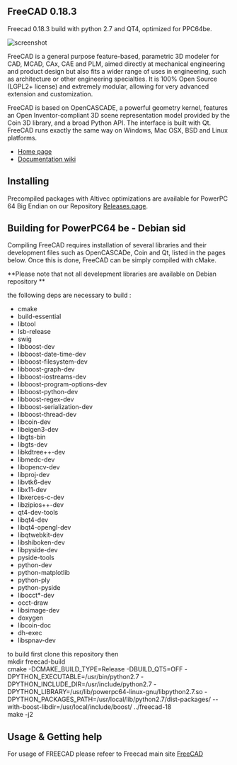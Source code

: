 FreeCAD 0.18.3
-------

Freecad 0.18.3 build with python 2.7 and QT4, optimized for PPC64be.

![screenshot](http://www.freecadweb.org/wiki/images/thumb/7/72/Freecad016_screenshot1.jpg/800px-Freecad016_screenshot1.jpg)

FreeCAD is a general purpose feature-based, parametric 3D modeler for 
CAD, MCAD, CAx, CAE and PLM, aimed directly at mechanical engineering 
and product design but also fits a wider range of uses in engineering, 
such as architecture or other engineering specialties. It is 100% Open 
Source (LGPL2+ license) and extremely modular, allowing for very 
advanced extension and customization.

FreeCAD is based on OpenCASCADE, a powerful geometry kernel, features an 
Open Inventor-compliant 3D scene representation model provided by the 
Coin 3D library, and a broad Python API. The interface is built with Qt. 
FreeCAD runs exactly the same way on Windows, Mac OSX, BSD and Linux 
platforms.

- [Home page](http://www.freecadweb.org)
- [Documentation wiki](http://www.freecadweb.org/wiki/)

Installing
----------

Precompiled packages with Altivec optimizations are available for PowerPC 64 Big Endian on our Repository 
[Releases page](https://repo.powerprogress.org/debian/buildpak/freecad-18/).

Building for PowerPC64 be - Debian sid
---------

Compiling FreeCAD requires installation of several libraries and their 
development files such as OpenCASCADe, Coin and Qt, listed in the 
pages below. Once this is done, FreeCAD can be simply compiled with 
cMake. 

**Please note that not all develepment libraries are available on Debian repository **

the following deps are necessary to build :
+ cmake 
+ build-essential 
+ libtool 
+ lsb-release 
+ swig 
+ libboost-dev 
+ libboost-date-time-dev 
+ libboost-filesystem-dev 
+ libboost-graph-dev 
+ libboost-iostreams-dev 
+ libboost-program-options-dev 
+ libboost-python-dev 
+ libboost-regex-dev 
+ libboost-serialization-dev 
+ libboost-thread-dev 
+ libcoin-dev 
+ libeigen3-dev 
+ libgts-bin 
+ libgts-dev 
+ libkdtree++-dev 
+ libmedc-dev 
+ libopencv-dev 
+ libproj-dev 
+ libvtk6-dev 
+ libx11-dev 
+ libxerces-c-dev 
+ libzipios++-dev 
+ qt4-dev-tools 
+ libqt4-dev 
+ libqt4-opengl-dev 
+ libqtwebkit-dev 
+ libshiboken-dev 
+ libpyside-dev 
+ pyside-tools 
+ python-dev 
+ python-matplotlib 
+ python-ply 
+ python-pyside 
+ libocct*-dev 
+ occt-draw 
+ libsimage-dev 
+ doxygen 
+ libcoin-doc 
+ dh-exec 
+ libspnav-dev 

to build first clone this repository then<br> 
mkdir freecad-build<br>
cmake -DCMAKE_BUILD_TYPE=Release -DBUILD_QT5=OFF -DPYTHON_EXECUTABLE=/usr/bin/python2.7 -DPYTHON_INCLUDE_DIR=/usr/include/python2.7 -DPYTHON_LIBRARY=/usr/lib/powerpc64-linux-gnu/libpython2.7.so -DPYTHON_PACKAGES_PATH=/usr/local/lib/python2.7/dist-packages/ --with-boost-libdir=/usr/local/include/boost/ ../freecad-18 <br>
make -j2<br>

Usage & Getting help
--------------------

For usage of FREECAD please refeer to Freecad main site [FreeCAD](https://www.freecadweb.org/)
